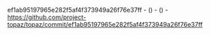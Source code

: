 ef1ab95197965e282f5af4f373949a26f76e37ff -  () -  () - https://github.com/project-topaz/topaz/commit/ef1ab95197965e282f5af4f373949a26f76e37ff
